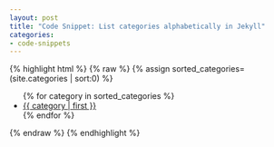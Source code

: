 ```yaml
---
layout: post
title: "Code Snippet: List categories alphabetically in Jekyll"
categories:
- code-snippets
---
```


{% highlight html %}
{% raw %}
{% assign sorted_categories= (site.categories | sort:0) %}
<ul>
{% for category in sorted_categories %}
<li><a href="">{{ category | first }}</a></li>
{% endfor %}
</ul>
{% endraw %}
{% endhighlight %}